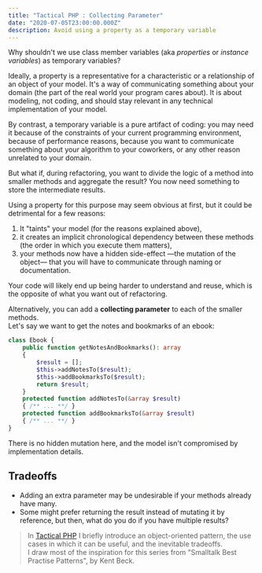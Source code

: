 ```yaml
---
title: "Tactical PHP : Collecting Parameter"
date: "2020-07-05T23:00:00.000Z"
description: Avoid using a property as a temporary variable
---
```


Why shouldn't we use class member variables (aka *properties* or *instance variables*) as temporary variables?  

Ideally, a property is a representative for a characteristic or a relationship of an object of your model. It's a way of communicating something about your domain (the part of the real world your program cares about). It is about modeling, not coding, and should stay relevant in any technical implementation of your model.

By contrast, a temporary variable is a pure artifact of coding: you may need it because of the constraints of your current programming environment, because of performance reasons, because you want to communicate something about your algorithm to your coworkers, or any other reason unrelated to your domain.

But what if, during refactoring, you want to divide the logic of a method into smaller methods and aggregate the result? You now need something to store the intermediate results.  

Using a property for this purpose may seem obvious at first, but it could be detrimental for a few reasons:

1. It "taints" your model (for the reasons explained above),
2. it creates an implicit chronological dependency between these methods (the order in which you execute them matters),
3. your methods now have a hidden side-effect —the mutation of the object— that you will have to communicate through naming or documentation.

Your code will likely end up being harder to understand and reuse, which is the opposite of what you want out of refactoring.

Alternatively, you can add a **collecting parameter** to each of the smaller methods.  
Let's say we want to get the notes and bookmarks of an ebook:

```php
class Ebook {
    public function getNotesAndBookmarks(): array
    {
        $result = [];
        $this->addNotesTo($result);
        $this->addBookmarksTo($result);
        return $result;
    }
    protected function addNotesTo(&array $result)
    { /** ... **/ }
    protected function addBookmarksTo(&array $result)
    { /** ... **/ }
}
```

There is no hidden mutation here, and the model isn't compromised by implementation details.

## Tradeoffs

* Adding an extra parameter may be undesirable if your methods already have many.  
* Some might prefer returning the result instead of mutating it by reference, but then, what do you do if you have multiple results?

> In [Tactical PHP](/tactical-php/) I briefly introduce an object-oriented pattern, the use cases in which it can be useful, and the inevitable tradeoffs.  
> I draw most of the inspiration for this series from "Smalltalk Best Practise Patterns", by Kent Beck.
